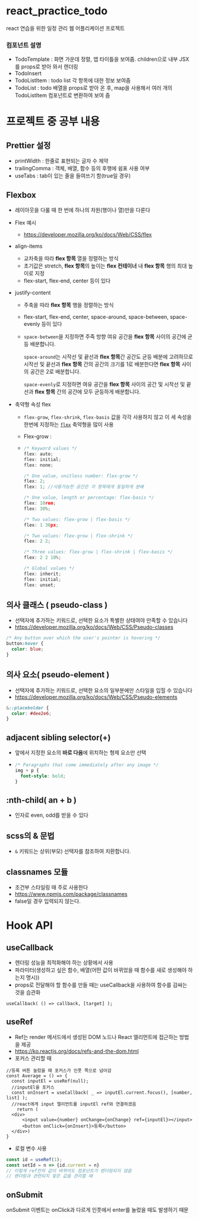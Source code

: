 # react_practice_todo
react 연습을 위한 일정 관리 웹 어플리케이션 프로젝트

### 컴포넌트 설명

- TodoTemplate : 화면 가운데 정렬, 앱 타이틀을 보여줌. children으로 내부 JSX를 props로 받아 와서 렌더링
- TodoInsert
- TodoListItem : todo list 각 항목에 대한 정보 보여줌
- TodoList : todo 배열을 props로 받아 온 후, map을 사용해서 여러 개의 TodoListItem 컴포넌트로 변환하여 보여 줌

# 프로젝트 중 공부 내용

## Prettier 설정

- printWidth : 한줄로 표현되는 글자 수 제약
- trailingComma : 객체, 배열, 함수 등의 후행에 쉼표 사용 여부
- useTabs : tab이 있는 줄을 들여쓰기 함(true일 경우)

## Flexbox

- 레이아웃을 다룰 때 한 번에 하나의 차원(행이나 열)만을 다룬다

- Flex 예시

  - https://developer.mozilla.org/ko/docs/Web/CSS/flex

- align-items

  - 교차축을 따라 **flex 항목** 열을 정렬하는 방식
  - 초기값은 stretch, **flex 항목**의 높이는 **flex 컨테이너** 내 **flex 항목** 행의 최대 높이로 지정
  - flex-start, flex-end, center 등이 있다

- justify-content

  - 주축을 따라 **flex 항목** 행을 정렬하는 방식

  - flex-start, flex-end, center, space-around, space-between, space-evenly 등이 있다

  - `space-between`을 지정하면 주죽 방향 여유 공간을 **flex 항목** 사이의 공간에 균등 배분합니다. 

    `space-around`는 시작선 및 끝선과 **flex 항목**간 공간도 균등 배분에 고려하므로 시작선 및 끝선과 **flex 항목** 간의 공간의 크기를 1로 배분한다면 **flex 항목** 사이의 공간은 2로 배분합니다. 

    `space-evenly`로 지정하면 여유 공간을 **flex 항목** 사이의 공간 및 시작선 및 끝선과 **flex 항목** 간의 공간에 모두 균등하게 배분합니다.

- 축약형 속성 flex

  -  `flex-grow`, `flex-shrink`, `flex-basis` 값을 각각 사용하지 않고 이 세 속성을 한번에 지정하는 [`flex`](https://developer.mozilla.org/ko/docs/Web/CSS/flex) 축약형을 많이 사용

  - Flex-grow : 

  - ```javascript
    /* Keyword values */
    flex: auto;
    flex: initial;
    flex: none;
    
    /* One value, unitless number: flex-grow */
    flex: 2;
    flex: 1; //사용가능한 공간은 각 항목에게 동일하게 분배
    
    /* One value, length or percentage: flex-basis */
    flex: 10rem;
    flex: 30%;
    
    /* Two values: flex-grow | flex-basis */
    flex: 1 30px;
    
    /* Two values: flex-grow | flex-shrink */
    flex: 2 2;
    
    /* Three values: flex-grow | flex-shrink | flex-basis */
    flex: 2 2 10%;
    
    /* Global values */
    flex: inherit;
    flex: initial;
    flex: unset;
    ```

## 의사 클래스 ( pseudo-class )

- 선택자에 추가하는 키워드로, 선택한 요소가 특별한 상태여야 만족할 수 있습니다
- https://developer.mozilla.org/ko/docs/Web/CSS/Pseudo-classes

```css
/* Any button over which the user's pointer is hovering */
button:hover {
  color: blue;
}
```



## 의사 요소( pseudo-element )

- 선택자에 추가하는 키워드로, 선택한 요소의 일부분에만 스타일을 입힐 수 있습니다
- https://developer.mozilla.org/ko/docs/Web/CSS/Pseudo-elements

```scss
&::placeholder {
  color: #dee2e6;
}
```

## adjacent sibling selector(+)

- 앞에서 지정한 요소의 **바로 다음**에 위치하는 형제 요소만 선택

- ```css
  /* Paragraphs that come immediately after any image */
  img + p {
    font-style: bold;
  }
  ```

## :nth-child( an + b )

- 인자로 even, odd를 받을 수 있다

## scss의 & 문법

- `&` 키워드는 상위(부모) 선택자를 참조하여 치환합니다.

## classnames 모듈

- 조건부 스타일링 때 주로 사용한다
- https://www.npmjs.com/package/classnames
- false일 경우 입력되지 않는다.

# Hook API

## useCallback

- 렌더링 성능을 최적화해야 하는 상황에서 사용
- 파라미터(생성하고 싶은 함수, 배열(어떤 값이 바뀌었을 때 함수를 새로 생성해야 하는지 명시))
- props로 전달해야 할 함수를 만들 때는 useCallback을 사용하여 함수를 감싸는 것을 습관화

```react
useCallback( () => callback, [target] );
```



## useRef

- Ref는 render 메서드에서 생성된 DOM 노드나 React 엘리먼트에 접근하는 방법을 제공
- https://ko.reactjs.org/docs/refs-and-the-dom.html
- 포커스 관리할 때

```react
//등록 버튼 눌렀을 때 포커스가 인풋 쪽으로 넘어감
const Average = () => {
  const inputEl = useRef(null);
  //inputEl을 포커스
  const onInsert = useCallback( _ => inputEl.current.focus(), [number, list] );
  //react에게 input 엘리먼트를 inputEl ref와 연결하겠음
	return (
  <div>
      <input value={number} onChange={onChange} ref={inputEl}></input>
      <button onClick={onInsert}>등록</button>
  </div>)
}

```

- 로컬 변수 사용

```javascript
const id = useRef(1);
const setId = n => {id.current = n}
// 이렇게 ref안의 값이 바뀌어도 컴포넌트가 렌더링되지 않음
// 랜더링과 관련되지 앟은 값을 관리할 때
```

## onSubmit

onSubmit 이벤트는 onClick과 다르게 인풋에서 enter를 눌렀을 때도 발생하기 때문